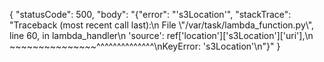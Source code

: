 {
  "statusCode": 500,
  "body": "{\"error\": \"'s3Location'\", \"stackTrace\": \"Traceback (most recent call last):\\n  File \\\"/var/task/lambda_function.py\\\", line 60, in lambda_handler\\n    'source': ref['location']['s3Location']['uri'],\\n              ~~~~~~~~~~~~~~~^^^^^^^^^^^^^^\\nKeyError: 's3Location'\\n\"}"
}
